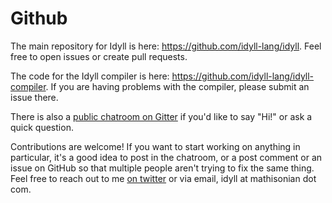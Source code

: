 
# Github

The main repository for Idyll is here: https://github.com/idyll-lang/idyll. Feel free to
open issues or create pull requests.

The code for the Idyll compiler is here: https://github.com/idyll-lang/idyll-compiler. If you are
having problems with the compiler, please submit an issue there.

There is also a [public chatroom on Gitter](https://gitter.im/idyll-lang/Lobby) if you'd like to say "Hi!" or
ask a quick question.

Contributions are welcome! If you want to start working on anything in particular, it's a good idea to
post in the chatroom, or a post comment or an issue on GitHub so that multiple people aren't trying to fix the same thing. Feel
free to reach out to me [on twitter](https://twitter.com/mathisonian) or via email, idyll at mathisonian dot com.
